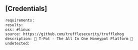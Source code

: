 ## [Credentials]


```meta
requirements: 
results: 
oss: #linux
source: https://github.com/trufflesecurity/trufflehog
description: 🍯 T-Pot - The All In One Honeypot Platform 🐝
undetected: 
```